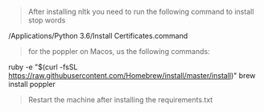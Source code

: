 >After installing nltk you need to run the following command to install stop words

/Applications/Python 3.6/Install Certificates.command

>for the poppler on Macos, us the following commands:

ruby -e "$(curl -fsSL https://raw.githubusercontent.com/Homebrew/install/master/install)"
brew install poppler

>Restart the machine after installing the requirements.txt

